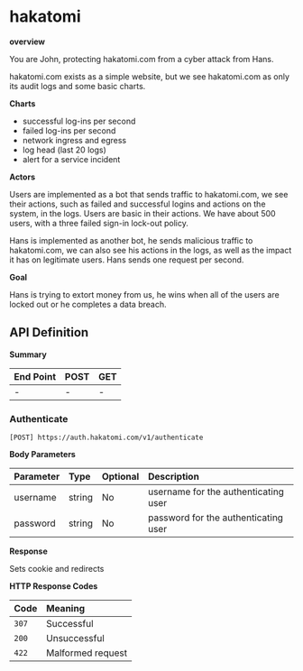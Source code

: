 # hakatomi

**overview**

You are John, protecting hakatomi.com from a cyber attack from Hans.

hakatomi.com exists as a simple website, but we see hakatomi.com as only its audit logs and some basic charts.

**Charts**
- successful log-ins per second
- failed log-ins per second
- network ingress and egress
- log head (last 20 logs)
- alert for a service incident

**Actors**

Users are implemented as a bot that sends traffic to hakatomi.com, we see their actions, such as failed and successful logins and actions on the system, in the logs. Users are basic in their actions. We have about 500 users, with a three failed sign-in lock-out policy.

Hans is implemented as another bot, he sends malicious traffic to hakatomi.com, we can also see his actions in the logs, as well as the impact it has on legitimate users. Hans sends one request per second.

**Goal**

Hans is trying to extort money from us, he wins when all of the users are locked out or he completes a data breach.

## API Definition

**Summary**

| End Point | POST | GET |
| --------- | ---- | --- |
| -         | -    | -   |

### Authenticate

~~~
[POST] https://auth.hakatomi.com/v1/authenticate
~~~

**Body Parameters**

Parameter | Type   | Optional | Description
:-------- | :----- | :------- | :----------
username  | string | No       | username for the authenticating user
password  | string | No       | password for the authenticating user

**Response**

Sets cookie and redirects

**HTTP Response Codes**

Code  | Meaning
:---- | :----------------------------------
`307` | Successful 
`200` | Unsuccessful
`422` | Malformed request
